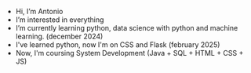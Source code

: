 -  Hi, I’m Antonio
-  I’m interested in everything
-  I’m currently learning python, data science with python and machine learning. (december 2024)
-  I've learned python, now I'm on CSS and Flask (february 2025)
-  Now, I'm coursing System Development (Java + SQL + HTML + CSS + JS)



<!---
blud-rwlt/blud-rwlt is a ✨ special ✨ repository because its `README.md` (this file) appears on your GitHub profile.
You can click the Preview link to take a look at your changes.
--->
